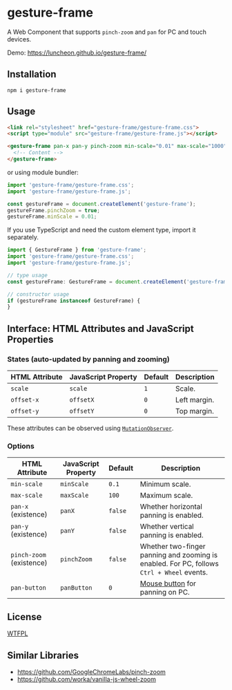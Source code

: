 # gesture-frame

A Web Component that supports `pinch-zoom` and `pan` for PC and touch devices.

Demo: https://luncheon.github.io/gesture-frame/

## Installation

```
npm i gesture-frame
```

## Usage

```html
<link rel="stylesheet" href="gesture-frame/gesture-frame.css">
<script type="module" src="gesture-frame/gesture-frame.js"></script>

<gesture-frame pan-x pan-y pinch-zoom min-scale="0.01" max-scale="1000" scale="2" offset-x="20" offset-y="20">
  <!-- Content -->
</gesture-frame>
```

or using module bundler:

```ts
import 'gesture-frame/gesture-frame.css';
import 'gesture-frame/gesture-frame.js';

const gestureFrame = document.createElement('gesture-frame');
gestureFrame.pinchZoom = true;
gestureFrame.minScale = 0.01;
```

If you use TypeScript and need the custom element type, import it separately.

```ts
import { GestureFrame } from 'gesture-frame';
import 'gesture-frame/gesture-frame.css';
import 'gesture-frame/gesture-frame.js';

// type usage
const gestureFrame: GestureFrame = document.createElement('gesture-frame');

// constructor usage
if (gestureFrame instanceof GestureFrame) {
}
```

## Interface: HTML Attributes and JavaScript Properties

### States (auto-updated by panning and zooming)

| HTML Attribute | JavaScript Property | Default | Description  |
| -------------- | ------------------- | ------- | ------------ |
| `scale`        | `scale`             | `1`     | Scale.       |
| `offset-x`     | `offsetX`           | `0`     | Left margin. |
| `offset-y`     | `offsetY`           | `0`     | Top margin.  |

These attributes can be observed using [`MutationObserver`](https://developer.mozilla.org/docs/Web/API/MutationObserver).

### Options

| HTML Attribute           | JavaScript Property | Default | Description                                                                                     |
| ------------------------ | ------------------- | ------- | ----------------------------------------------------------------------------------------------- |
| `min-scale`              | `minScale`          | `0.1`   | Minimum scale.                                                                                  |
| `max-scale`              | `maxScale`          | `100`   | Maximum scale.                                                                                  |
| `pan-x` (existence)      | `panX`              | `false` | Whether horizontal panning is enabled.                                                          |
| `pan-y` (existence)      | `panY`              | `false` | Whether vertical panning is enabled.                                                            |
| `pinch-zoom` (existence) | `pinchZoom`         | `false` | Whether two-finger panning and zooming is enabled. For PC, follows `Ctrl + Wheel` events.       |
| `pan-button`             | `panButton`         | `0`     | [Mouse button](https://developer.mozilla.org/docs/Web/API/MouseEvent/button) for panning on PC. |

## License

[WTFPL](http://www.wtfpl.net)

## Similar Libraries

- https://github.com/GoogleChromeLabs/pinch-zoom
- https://github.com/worka/vanilla-js-wheel-zoom
